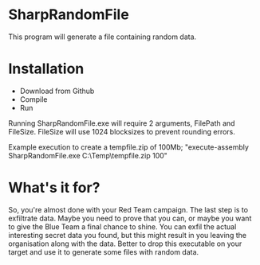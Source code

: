 # SharpRandomFile
This program will generate a file containing random data.

# Installation

- Download from Github
- Compile
- Run

Running SharpRandomFile.exe will require 2 arguments, FilePath and FileSize.
FileSize will use 1024 blocksizes to prevent rounding errors.

Example execution to create a tempfile.zip of 100Mb;
"execute-assembly SharpRandomFile.exe C:\Temp\tempfile.zip 100"

# What's it for?
So, you're almost done with your Red Team campaign. The last step is to exfiltrate data. Maybe you need to prove that you can, or maybe you want to give the Blue Team a final chance to shine. You can exfil the actual interesting secret data you found, but this might result in you leaving the organisation along with the data. Better to drop this executable on your target and use it to generate some files with random data.
